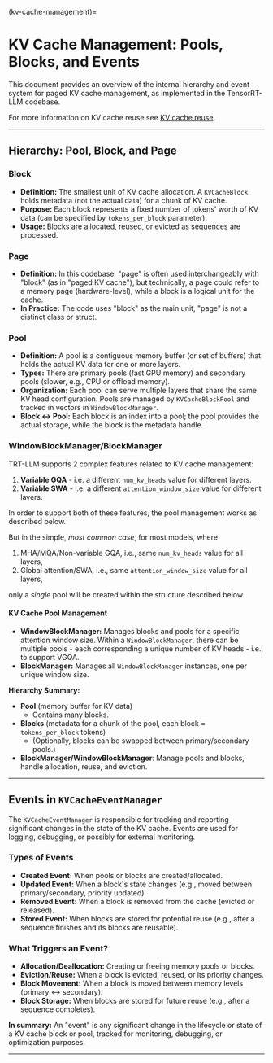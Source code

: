 (kv-cache-management)=

# KV Cache Management: Pools, Blocks, and Events

This document provides an overview of the internal hierarchy and event system for paged KV cache management, as implemented in the TensorRT-LLM codebase.

For more information on KV cache reuse see [KV cache reuse](kv-cache-reuse.md).

---

## Hierarchy: Pool, Block, and Page

### **Block**
- **Definition:** The smallest unit of KV cache allocation. A `KVCacheBlock` holds metadata (not the actual data) for a chunk of KV cache.
- **Purpose:** Each block represents a fixed number of tokens' worth of KV data (can be specified by `tokens_per_block` parameter).
- **Usage:** Blocks are allocated, reused, or evicted as sequences are processed.

### **Page**
- **Definition:** In this codebase, "page" is often used interchangeably with "block" (as in "paged KV cache"), but technically, a page could refer to a memory page (hardware-level), while a block is a logical unit for the cache.
- **In Practice:** The code uses "block" as the main unit; "page" is not a distinct class or struct.

### **Pool**
- **Definition:** A pool is a contiguous memory buffer (or set of buffers) that holds the actual KV data for one or more layers.
- **Types:** There are primary pools (fast GPU memory) and secondary pools (slower, e.g., CPU or offload memory).
- **Organization:** Each pool can serve multiple layers that share the same KV head configuration. Pools are managed by `KVCacheBlockPool` and tracked in vectors in `WindowBlockManager`.
- **Block ↔ Pool:** Each block is an index into a pool; the pool provides the actual storage, while the block is the metadata handle.

### **WindowBlockManager/BlockManager**

TRT-LLM supports 2 complex features related to KV cache management:
1. **Variable GQA** - i.e. a different `num_kv_heads` value for different layers.
2. **Variable SWA** - i.e. a different `attention_window_size` value for different layers.

In order to support both of these features, the pool management works as described below.

But in the simple, *most common case*, for most models, where
1. MHA/MQA/Non-variable GQA, i.e., same `num_kv_heads` value for all layers,
2. Global attention/SWA, i.e., same `attention_window_size` value for all layers,

only a *single* pool will be created within the structure described below.

#### KV Cache Pool Management

- **WindowBlockManager:** Manages blocks and pools for a specific attention window size. Within a `WindowBlockManager`, there can be multiple pools - each corresponding a unique number of KV heads - i.e., to support VGQA.
- **BlockManager:** Manages all `WindowBlockManager` instances, one per unique window size.

**Hierarchy Summary:**
- **Pool** (memory buffer for KV data)
  - Contains many blocks.
- **Blocks** (metadata for a chunk of the pool, each block = `tokens_per_block` tokens)
    - (Optionally, blocks can be swapped between primary/secondary pools.)
- **BlockManager/WindowBlockManager**: Manage pools and blocks, handle allocation, reuse, and eviction.

---

## Events in `KVCacheEventManager`

The `KVCacheEventManager` is responsible for tracking and reporting significant changes in the state of the KV cache. Events are used for logging, debugging, or possibly for external monitoring.

### **Types of Events**
- **Created Event:** When pools or blocks are created/allocated.
- **Updated Event:** When a block's state changes (e.g., moved between primary/secondary, priority updated).
- **Removed Event:** When a block is removed from the cache (evicted or released).
- **Stored Event:** When blocks are stored for potential reuse (e.g., after a sequence finishes and its blocks are reusable).

### **What Triggers an Event?**
- **Allocation/Deallocation:** Creating or freeing memory pools or blocks.
- **Eviction/Reuse:** When a block is evicted, reused, or its priority changes.
- **Block Movement:** When a block is moved between memory levels (primary ↔ secondary).
- **Block Storage:** When blocks are stored for future reuse (e.g., after a sequence completes).

**In summary:**
An "event" is any significant change in the lifecycle or state of a KV cache block or pool, tracked for monitoring, debugging, or optimization purposes.

---
